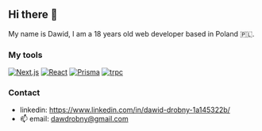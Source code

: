 ## Hi there 👋
My name is Dawid, I am a 18 years old web developer based in Poland 🇵🇱.

### My tools
<div>
<a href='https://nextjs.org/' target="_blank"><img alt='Next.js' src='https://img.shields.io/badge/Nextjs-100000?style=for-the-badge&logo=Next.js&logoColor=FFFFFF&labelColor=000000&color=000000'/></a>
<a href='https://reactjs.org/' target="_blank"><img alt='React' src='https://img.shields.io/badge/Reactjs-100000?style=for-the-badge&logo=React&logoColor=00B3FF&labelColor=black&color=00AAFF'/></a>
<a href='https://www.prisma.io/' target="_blank"><img alt='Prisma' src='https://img.shields.io/badge/prisma-100000?style=for-the-badge&logo=Prisma&logoColor=00BAA4&labelColor=black&color=00BAA4'/></a>
<a href='https://trpc.io/' target="_blank"><img alt='trpc' src='https://img.shields.io/badge/TRPC-100000?style=for-the-badge&logo=trpc&logoColor=00B3FF&labelColor=black&color=2693DA'/></a>
</div>

### Contact
- linkedin: https://www.linkedin.com/in/dawid-drobny-1a145322b/
- 📫 email: dawdrobny@gmail.com
